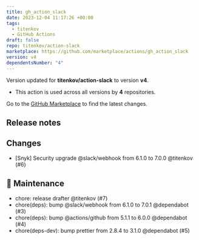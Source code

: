 ```yaml
---
title: gh_action_slack
date: 2023-12-04 11:17:26 +00:00
tags:
  - titenkov
  - GitHub Actions
draft: false
repo: titenkov/action-slack
marketplace: https://github.com/marketplace/actions/gh_action_slack
version: v4
dependentsNumber: "4"
---
```



Version updated for **titenkov/action-slack** to version **v4**.
- This action is used across all versions by **4** repositories.

Go to the [GitHub Marketplace](https://github.com/marketplace/actions/gh_action_slack) to find the latest changes.

## Release notes

## Changes

- [Snyk] Security upgrade @slack/webhook from 6.1.0 to 7.0.0 @titenkov (#6)

## 🧰 Maintenance

- chore: release drafter @titenkov (#7)
- chore(deps): bump @slack/webhook from 6.1.0 to 7.0.1 @dependabot (#3)
- chore(deps): bump @actions/github from 5.1.1 to 6.0.0 @dependabot (#4)
- chore(deps-dev): bump prettier from 2.8.4 to 3.1.0 @dependabot (#5)

